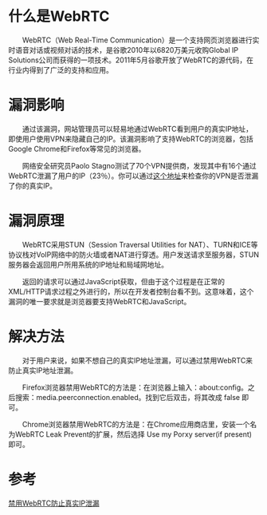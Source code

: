 # 什么是WebRTC

　　WebRTC（Web Real-Time Communication）是一个支持网页浏览器进行实时语音对话或视频对话的技术，是谷歌2010年以6820万美元收购Global IP Solutions公司而获得的一项技术。2011年5月谷歌开放了WebRTC的源代码，在行业内得到了广泛的支持和应用。

# 漏洞影响

　　通过该漏洞，网站管理员可以轻易地通过WebRTC看到用户的真实IP地址，即使用户使用VPN来隐藏自己的IP。该漏洞影响了支持WebRTC的浏览器，包括Google Chrome和Firefox等常见的浏览器。

　　网络安全研究员Paolo Stagno测试了70个VPN提供商，发现其中有16个通过WebRTC泄漏了用户的IP（23％）。你可以通过[这个地址](http://ip.voidsec.com/)来检查你的VPN是否泄漏了你的真实IP。

# 漏洞原理

　　WebRTC采用STUN（Session Traversal Utilities for NAT）、TURN和ICE等协议栈对VoIP网络中的防火墙或者NAT进行穿透。用户发送请求至服务器，STUN服务器会返回用户所用系统的IP地址和局域网地址。

　　返回的请求可以通过JavaScript获取，但由于这个过程是在正常的XML/HTTP请求过程之外进行的，所以在开发者控制台看不到。这意味着，这个漏洞的唯一要求就是浏览器要支持WebRTC和JavaScript。

# 解决方法

　　对于用户来说，如果不想自己的真实IP地址泄漏，可以通过禁用WebRTC来防止真实IP地址泄漏。

　　Firefox浏览器禁用WebRTC的方法是：在浏览器上输入：about:config。之后搜索：media.peerconnection.enabled。找到它后双击，将其改成 false 即可。

　　Chrome浏览器禁用WebRTC的方法是：在Chrome应用商店里，安装一个名为WebRTC Leak Prevent的扩展，然后选择 Use my Porxy server(if present) 即可。

# 参考
[禁用WebRTC防止真实IP泄漏](https://www.williamlong.info/archives/5292.html?utm_medium=website)